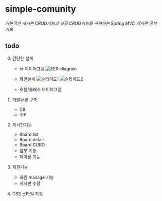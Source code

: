 simple-comunity
================
###### 기본적인 게시판 CRUD기능과 댓글 CRUD기능을 구현하는 Spring MVC 게시판 공부 기록


todo
----------------
0. 간단한 설계
   * er 다이어그램
   ![EER-diagram](https://user-images.githubusercontent.com/76430448/183370770-98b8d575-12de-4648-b588-a779fe3314af.png)

   * 화면설계
   ![슬라이드1](https://user-images.githubusercontent.com/76430448/183370645-3c28f398-c983-48fc-93c6-b560a12a0e3d.PNG)
   ![슬라이드2](https://user-images.githubusercontent.com/76430448/183370657-edbd0623-5722-4c45-9c31-05630516c93a.PNG)

   * 흐름/클래스 다이어그램
   
1. 개발환경 구축
   * DB 
   * IDE 
3. 게시판기능 
   * Board list
   * Board detail
   * Board CURD
   * 첨부 기능
   * 페이징 기능
4. 회원기능
   * 회원 manage 기능
   * 게시판 수정
5. CSS 스타일 지정
   

